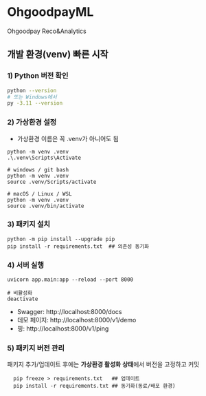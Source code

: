 # OhgoodpayML
Ohgoodpay Reco&amp;Analytics

## 개발 환경(venv) 빠른 시작

### 1) Python 버전 확인
```bash
python --version
# 또는 Windows에서
py -3.11 --version
```
### 2) 가상환경 설정
- 가상환경 이름은 꼭 .venv가 아니어도 됨
```
python -m venv .venv 
.\.venv\Scripts\Activate

# windows / git bash
python -m venv .venv
source .venv/Scripts/activate

# macOS / Linux / WSL
python -m venv .venv
source .venv/bin/activate
```

### 3) 패키지 설치
```
python -m pip install --upgrade pip
pip install -r requirements.txt  ## 의존성 동기화
```

### 4) 서버 실행
```
uvicorn app.main:app --reload --port 8000

# 비활성화
deactivate 
```
- Swagger: http://localhost:8000/docs
- 데모 페이지: http://localhost:8000/v1/demo
- 핑: http://localhost:8000/v1/ping


### 5) 패키지 버전 관리  
패키지 추가/업데이트 후에는 **가상환경 활성화 상태**에서 버전을 고정하고 커밋
```
  pip freeze > requirements.txt   ## 업데이트
  pip install -r requirements.txt ## 동기화(동료/배포 환경)

``` 
